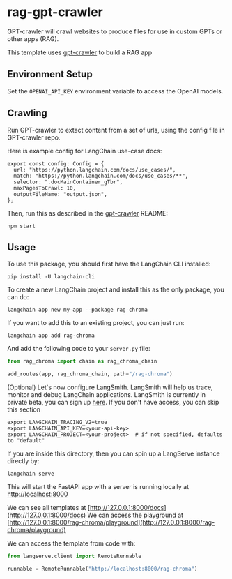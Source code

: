 
# rag-gpt-crawler

GPT-crawler will crawl websites to produce files for use in custom GPTs or other apps (RAG).

This template uses [gpt-crawler](https://github.com/BuilderIO/gpt-crawler) to build a RAG app

## Environment Setup

Set the `OPENAI_API_KEY` environment variable to access the OpenAI models.

## Crawling

Run GPT-crawler to extact content from a set of urls, using the config file in GPT-crawler repo.

Here is example config for LangChain use-case docs:

```
export const config: Config = {
  url: "https://python.langchain.com/docs/use_cases/",
  match: "https://python.langchain.com/docs/use_cases/**",
  selector: ".docMainContainer_gTbr",
  maxPagesToCrawl: 10,
  outputFileName: "output.json",
};
```

Then, run this as described in the [gpt-crawler](https://github.com/BuilderIO/gpt-crawler) README:

```
npm start
```

## Usage

To use this package, you should first have the LangChain CLI installed:

```shell
pip install -U langchain-cli
```

To create a new LangChain project and install this as the only package, you can do:

```shell
langchain app new my-app --package rag-chroma
```

If you want to add this to an existing project, you can just run:

```shell
langchain app add rag-chroma
```

And add the following code to your `server.py` file:
```python
from rag_chroma import chain as rag_chroma_chain

add_routes(app, rag_chroma_chain, path="/rag-chroma")
```

(Optional) Let's now configure LangSmith. 
LangSmith will help us trace, monitor and debug LangChain applications. 
LangSmith is currently in private beta, you can sign up [here](https://smith.langchain.com/). 
If you don't have access, you can skip this section

```shell
export LANGCHAIN_TRACING_V2=true
export LANGCHAIN_API_KEY=<your-api-key>
export LANGCHAIN_PROJECT=<your-project>  # if not specified, defaults to "default"
```

If you are inside this directory, then you can spin up a LangServe instance directly by:

```shell
langchain serve
```

This will start the FastAPI app with a server is running locally at 
[http://localhost:8000](http://localhost:8000)

We can see all templates at [http://127.0.0.1:8000/docs](http://127.0.0.1:8000/docs)
We can access the playground at [http://127.0.0.1:8000/rag-chroma/playground](http://127.0.0.1:8000/rag-chroma/playground)  

We can access the template from code with:

```python
from langserve.client import RemoteRunnable

runnable = RemoteRunnable("http://localhost:8000/rag-chroma")
```